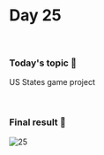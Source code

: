 # Day 25

&nbsp;

### Today's topic 🎯
US States game project

&nbsp;

### Final result 🎉
![25](https://user-images.githubusercontent.com/22590804/189540517-c823831d-a8e6-4f89-ae4d-7ca2c279fe0b.jpeg)